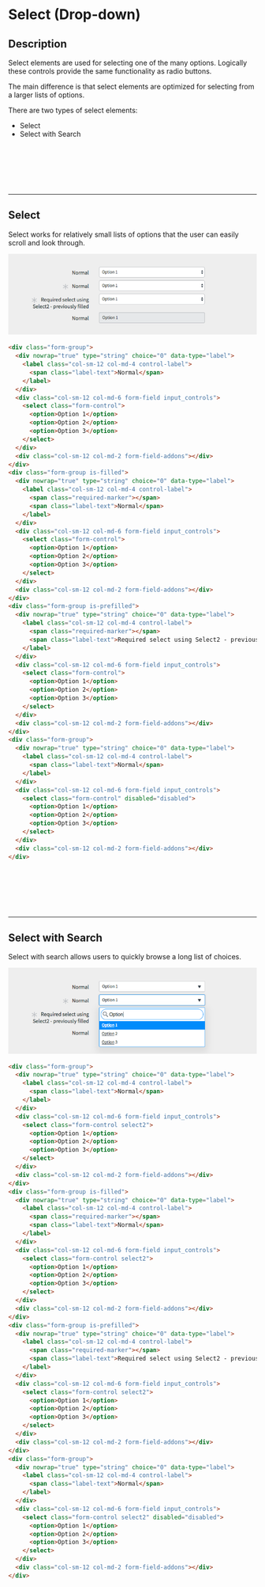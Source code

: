 # Select (Drop-down)

## Description

Select elements are used for selecting one of the many options. Logically these controls provide the same functionality as radio buttons.

The main difference is that select elements are optimized for selecting from a larger lists of options.

There are two types of select elements:
* Select
* Select with Search


<p><br/><br/><br/><br/><br/></p>

---
## Select
Select works for relatively small lists of options that the user can easily scroll and look through.

![alt text](../images/select.png "Select")

```HTML
<div class="form-group">
  <div nowrap="true" type="string" choice="0" data-type="label">
    <label class="col-sm-12 col-md-4 control-label">
      <span class="label-text">Normal</span>
    </label>
  </div>
  <div class="col-sm-12 col-md-6 form-field input_controls">
    <select class="form-control">
      <option>Option 1</option>
      <option>Option 2</option>
      <option>Option 3</option>
    </select>
  </div>
  <div class="col-sm-12 col-md-2 form-field-addons"></div>
</div>
<div class="form-group is-filled">
  <div nowrap="true" type="string" choice="0" data-type="label">
    <label class="col-sm-12 col-md-4 control-label">
      <span class="required-marker"></span>
      <span class="label-text">Normal</span>
    </label>
  </div>
  <div class="col-sm-12 col-md-6 form-field input_controls">
    <select class="form-control">
      <option>Option 1</option>
      <option>Option 2</option>
      <option>Option 3</option>
    </select>
  </div>
  <div class="col-sm-12 col-md-2 form-field-addons"></div>
</div>
<div class="form-group is-prefilled">
  <div nowrap="true" type="string" choice="0" data-type="label">
    <label class="col-sm-12 col-md-4 control-label">
      <span class="required-marker"></span>
      <span class="label-text">Required select using Select2 - previously filled</span>
    </label>
  </div>
  <div class="col-sm-12 col-md-6 form-field input_controls">
    <select class="form-control">
      <option>Option 1</option>
      <option>Option 2</option>
      <option>Option 3</option>
    </select>
  </div>
  <div class="col-sm-12 col-md-2 form-field-addons"></div>
</div>
<div class="form-group">
  <div nowrap="true" type="string" choice="0" data-type="label">
    <label class="col-sm-12 col-md-4 control-label">
      <span class="label-text">Normal</span>
    </label>
  </div>
  <div class="col-sm-12 col-md-6 form-field input_controls">
    <select class="form-control" disabled="disabled">
      <option>Option 1</option>
      <option>Option 2</option>
      <option>Option 3</option>
    </select>
  </div>
  <div class="col-sm-12 col-md-2 form-field-addons"></div>
</div>
```
<p><br/><br/><br/><br/><br/></p>

---
## Select with Search
Select with search allows users to quickly browse a long list of choices.

![alt text](../images/select-search.png "Select with Search")

```HTML
<div class="form-group">
  <div nowrap="true" type="string" choice="0" data-type="label">
    <label class="col-sm-12 col-md-4 control-label">
      <span class="label-text">Normal</span>
    </label>
  </div>
  <div class="col-sm-12 col-md-6 form-field input_controls">
    <select class="form-control select2">
      <option>Option 1</option>
      <option>Option 2</option>
      <option>Option 3</option>
    </select>
  </div>
  <div class="col-sm-12 col-md-2 form-field-addons"></div>
</div>
<div class="form-group is-filled">
  <div nowrap="true" type="string" choice="0" data-type="label">
    <label class="col-sm-12 col-md-4 control-label">
      <span class="required-marker"></span>
      <span class="label-text">Normal</span>
    </label>
  </div>
  <div class="col-sm-12 col-md-6 form-field input_controls">
    <select class="form-control select2">
      <option>Option 1</option>
      <option>Option 2</option>
      <option>Option 3</option>
    </select>
  </div>
  <div class="col-sm-12 col-md-2 form-field-addons"></div>
</div>
<div class="form-group is-prefilled">
  <div nowrap="true" type="string" choice="0" data-type="label">
    <label class="col-sm-12 col-md-4 control-label">
      <span class="required-marker"></span>
      <span class="label-text">Required select using Select2 - previously filled</span>
    </label>
  </div>
  <div class="col-sm-12 col-md-6 form-field input_controls">
    <select class="form-control select2">
      <option>Option 1</option>
      <option>Option 2</option>
      <option>Option 3</option>
    </select>
  </div>
  <div class="col-sm-12 col-md-2 form-field-addons"></div>
</div>
<div class="form-group">
  <div nowrap="true" type="string" choice="0" data-type="label">
    <label class="col-sm-12 col-md-4 control-label">
      <span class="label-text">Normal</span>
    </label>
  </div>
  <div class="col-sm-12 col-md-6 form-field input_controls">
    <select class="form-control select2" disabled="disabled">
      <option>Option 1</option>
      <option>Option 2</option>
      <option>Option 3</option>
    </select>
  </div>
  <div class="col-sm-12 col-md-2 form-field-addons"></div>
</div>
```